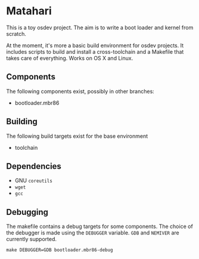 Matahari
========

This is a toy osdev project.
The aim is to write a boot loader and kernel from scratch.

At the moment, it's more a basic build environment for osdev projects. It includes scripts to build and install a cross-toolchain and a Makefile that takes care of everything.
Works on OS X and Linux.

Components
----------
The following components exist, possibly in other branches:
- bootloader.mbr86

Building
--------
The following build targets exist for the base environment
- toolchain

Dependencies
------------
- GNU `coreutils`
- `wget`
- `gcc`

Debugging
---------
The makefile contains a debug targets for some components. The choice of the debugger is made using the `DEBUGGER` variable. `GDB` and `NEMIVER` are currently supported.

    make DEBUGGER=GDB bootloader.mbr86-debug
  

